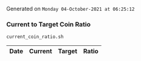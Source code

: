 Generated on `Monday 04-October-2021 at 06:25:12`

### Current to Target Coin Ratio
`current_coin_ratio.sh`

Date|Current|Target|Ratio
---|---|---|---
